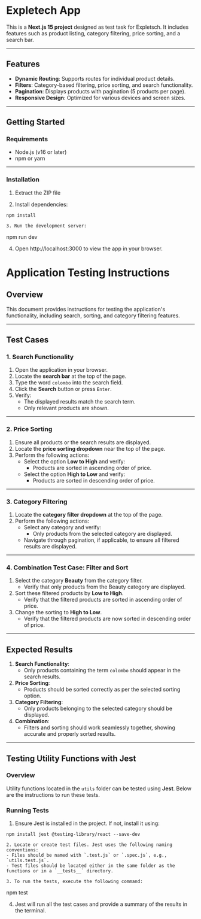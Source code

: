 # Expletech App

This is a **Next.js 15 project** designed as test task for Expletsch. It includes features such as product listing, category filtering, price sorting, and a search bar.

---

## Features

- **Dynamic Routing**: Supports routes for individual product details.
- **Filters**: Category-based filtering, price sorting, and search functionality.
- **Pagination**: Displays products with pagination (5 products per page).
- **Responsive Design**: Optimized for various devices and screen sizes.

---

## Getting Started

### **Requirements**
- Node.js (v16 or later)
- npm or yarn

---

### **Installation**

1. Extract the ZIP file

2. Install dependencies:

```` 
npm install

3. Run the development server:
````
npm run dev

4. Open http://localhost:3000 to view the app in your browser.



# Application Testing Instructions

## Overview
This document provides instructions for testing the application's functionality, including search, sorting, and category filtering features.

---

## Test Cases

### **1. Search Functionality**

1. Open the application in your browser.
2. Locate the **search bar** at the top of the page.
3. Type the word `colombo` into the search field.
4. Click the **Search** button or press `Enter`.
5. Verify:
   - The displayed results match the search term.
   - Only relevant products are shown.

---

### **2. Price Sorting**

1. Ensure all products or the search results are displayed.
2. Locate the **price sorting dropdown** near the top of the page.
3. Perform the following actions:
   - Select the option **Low to High** and verify:
     - Products are sorted in ascending order of price.
   - Select the option **High to Low** and verify:
     - Products are sorted in descending order of price.

---

### **3. Category Filtering**

1. Locate the **category filter dropdown** at the top of the page.
2. Perform the following actions:
   - Select any category and verify:
     - Only products from the selected category are displayed.
   - Navigate through pagination, if applicable, to ensure all filtered results are displayed.

---

### **4. Combination Test Case: Filter and Sort**

1. Select the category **Beauty** from the category filter.
   - Verify that only products from the Beauty category are displayed.
2. Sort these filtered products by **Low to High**.
   - Verify that the filtered products are sorted in ascending order of price.
3. Change the sorting to **High to Low**.
   - Verify that the filtered products are now sorted in descending order of price.

---

## Expected Results

1. **Search Functionality**:
   - Only products containing the term `colombo` should appear in the search results.
2. **Price Sorting**:
   - Products should be sorted correctly as per the selected sorting option.
3. **Category Filtering**:
   - Only products belonging to the selected category should be displayed.
4. **Combination**:
   - Filters and sorting should work seamlessly together, showing accurate and properly sorted results.


---

## Testing Utility Functions with Jest

### **Overview**

Utility functions located in the `utils` folder can be tested using **Jest**. Below are the instructions to run these tests.

### **Running Tests**

1. Ensure Jest is installed in the project. If not, install it using:
````
npm install jest @testing-library/react --save-dev

2. Locate or create test files. Jest uses the following naming conventions:
- Files should be named with `.test.js` or `.spec.js`, e.g., `utils.test.js`.
- Test files should be located either in the same folder as the functions or in a `__tests__` directory.

3. To run the tests, execute the following command:
````
npm test

4. Jest will run all the test cases and provide a summary of the results in the terminal.

